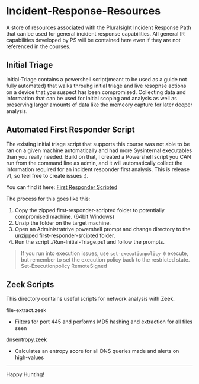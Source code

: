 # Incident-Response-Resources
A store of resources associated with the Pluralsight Incident Response Path that can be used for general incident response capabilities.  All general IR capabilities developed by PS will be contained here even if they are not referenced in the courses.

## Initial Triage

Initial-Triage contains a powershell script(meant to be used as a guide not fully automated) that walks throuhg initial triage and live resopnse actions on a device that you suspect has been compromised. Collecting data and information that can be used for initial scoping and analysis as well as preserving larger amounts of data like the memeory capture for later deeper analysis.

## Automated First Responder Script

The existing initial triage script that supports this course was not able to be ran on a given machine automatically and had more Sysinternal executables than you really needed. Build on that, I created a Powershell script you CAN run from the command line as admin, and it will automatically collect the information required for an incident responder first analysis. This is release v1, so feel free to create issues :).

You can find it here: [First Responder Scripted](./first-responder-scripted)

The process for this goes like this:
1) Copy the zipped first-responder-scripted folder to potentially compromised machine. (64bit Windows)
2) Unzip the folder on the target machine.
3) Open an Administratrive powershell prompt and change directory to the unzipped first-responder-srcipted folder.
4) Run the script ./Run-Initial-Triage.ps1 and follow the prompts.

> If you run into execution issues, use ```set-executionpolicy 0``` execute, but remember to set the execution policy back to the restricted state. Set-Executionpolicy RemoteSigned

## Zeek Scripts

This directory contains useful scripts for network analysis with Zeek.

file-extract.zeek
- Filters for port 445 and performs MD5 hashing and extraction for all files seen

dnsentropy.zeek
- Calculates an entropy score for all DNS queries made and alerts on high-values

---

Happy Hunting!